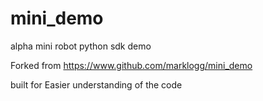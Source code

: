 # mini_demo
alpha mini robot python sdk demo

Forked from https://www.github.com/marklogg/mini_demo

built for Easier understanding of the code
